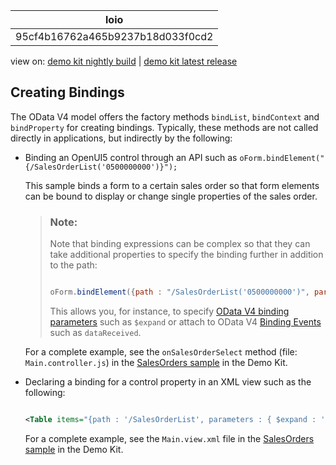 <!-- loio95cf4b16762a465b9237b18d033f0cd2 -->

| loio |
| -----|
| 95cf4b16762a465b9237b18d033f0cd2 |

<div id="loio">

view on: [demo kit nightly build](https://openui5nightly.hana.ondemand.com/#/topic/95cf4b16762a465b9237b18d033f0cd2) | [demo kit latest release](https://openui5.hana.ondemand.com/#/topic/95cf4b16762a465b9237b18d033f0cd2)</div>

## Creating Bindings

The OData V4 model offers the factory methods `bindList`, `bindContext` and `bindProperty` for creating bindings. Typically, these methods are not called directly in applications, but indirectly by the following:

-   Binding an OpenUI5 control through an API such as `oForm.bindElement("{/SalesOrderList('0500000000')}");`

    This sample binds a form to a certain sales order so that form elements can be bound to display or change single properties of the sales order.

    > ### Note:  
    > Note that binding expressions can be complex so that they can take additional properties to specify the binding further in addition to the path:
    > 
    > ```js
    > 
    > oForm.bindElement({path : "/SalesOrderList('0500000000')", parameters : {$expand : "SO_2_SOITEM", ...}, events : {dataReceived : '.onDataEvents', ...}});
    > ```
    > 
    > This allows you, for instance, to specify [OData V4 binding parameters](Parameters_1ab4f62.md) such as `$expand` or attach to OData V4 [Binding Events](Binding_Events_1a010d3.md) such as `dataReceived`.

    For a complete example, see the `onSalesOrderSelect` method \(file: `Main.controller.js`\) in the [SalesOrders sample](https://openui5.hana.ondemand.com/#/sample/sap.ui.core.sample.odata.v4.SalesOrders/preview) in the Demo Kit.

-   Declaring a binding for a control property in an XML view such as the following:

    ```xml
    
    <Table items="{path : '/SalesOrderList', parameters : { $expand : 'SO_2_BP', $filter : 'BuyerName ge \'M\'', ...}, events : {dataReceived : '.onDataEvents', ... } }">
    ```

    For a complete example, see the `Main.view.xml` file in the [SalesOrders sample](https://openui5.hana.ondemand.com/#/sample/sap.ui.core.sample.odata.v4.SalesOrders/preview) in the Demo Kit.


